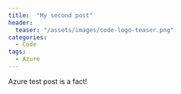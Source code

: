 ```yaml
---
title:  "My second post"
header:
  teaser: "/assets/images/code-logo-teaser.png"
categories: 
  - Code
tags:
  - Azure
---
```


Azure test post is a fact!

